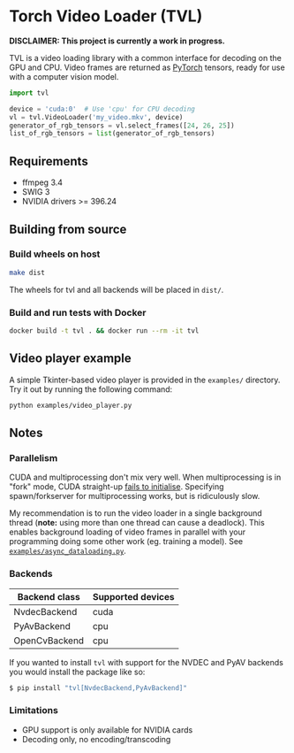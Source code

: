 # Torch Video Loader (TVL)

**DISCLAIMER: This project is currently a work in progress.**

TVL is a video loading library with a common interface for decoding on the GPU and CPU. Video
frames are returned as [PyTorch](https://pytorch.org/) tensors, ready for use with a computer
vision model.

```python
import tvl

device = 'cuda:0'  # Use 'cpu' for CPU decoding
vl = tvl.VideoLoader('my_video.mkv', device)
generator_of_rgb_tensors = vl.select_frames([24, 26, 25])
list_of_rgb_tensors = list(generator_of_rgb_tensors)
```


## Requirements

* ffmpeg 3.4
* SWIG 3
* NVIDIA drivers >= 396.24


## Building from source

### Build wheels on host

```bash
make dist
```

The wheels for tvl and all backends will be placed in `dist/`.

### Build and run tests with Docker

```bash
docker build -t tvl . && docker run --rm -it tvl
```


## Video player example

A simple Tkinter-based video player is provided in the `examples/` directory. Try it out by running
the following command:

```bash
python examples/video_player.py
```


## Notes


### Parallelism

CUDA and multiprocessing don't mix very well. When multiprocessing is in "fork" mode, CUDA
straight-up [fails to initialise](https://devtalk.nvidia.com/default/topic/973477/-cuda8-0-bug-child-process-forked-after-cuinit-get-cuda_error_not_initialized-on-cuinit-/).
Specifying spawn/forkserver for multiprocessing works, but is ridiculously slow.

My recommendation is to run the video loader in a single background thread (**note:** using more than one thread
can cause a deadlock). This enables background loading of video frames in parallel with your programming
doing some other work (eg. training a model). See [`examples/async_dataloading.py`](examples/async_dataloading.py).


### Backends

| Backend class | Supported devices |
|---------------|-------------------|
| NvdecBackend  | cuda              |
| PyAvBackend   | cpu               |
| OpenCvBackend | cpu               |

If you wanted to install `tvl` with support for the NVDEC and PyAV backends you would install the
package like so:

```bash
$ pip install "tvl[NvdecBackend,PyAvBackend]"
```


### Limitations

* GPU support is only available for NVIDIA cards
* Decoding only, no encoding/transcoding
